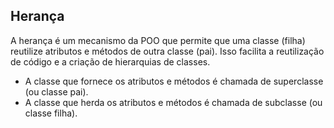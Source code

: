 ## Herança
A herança é um mecanismo da POO que permite que uma classe (filha) reutilize atributos e métodos de outra classe (pai). Isso facilita a reutilização de código e a criação de hierarquias de classes.
- A classe que fornece os atributos e métodos é chamada de superclasse (ou classe pai).
- A classe que herda os atributos e métodos é chamada de subclasse (ou classe filha).
